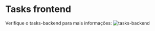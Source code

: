 # Tasks frontend

Verifique o tasks-backend para mais informações:
![tasks-backend](https://github.com/wregin/tasks-backend)
